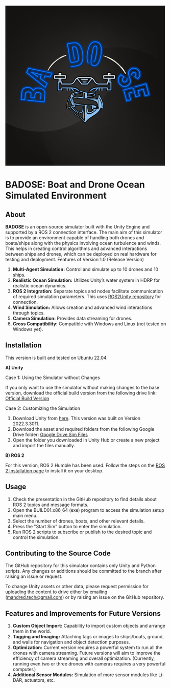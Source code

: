 ![BADOSE-Simulator/BADOSE icon.png](https://github.com/Mandred009/BADOSE-Simulator/blob/665a00f633c6dda143827d69dc59897cd7dfad17/BADOSE%20icon.png)

# BADOSE: Boat and Drone Ocean Simulated Environment

## About

**BADOSE** is an open-source simulator built with the Unity Engine and supported by a ROS 2 connection interface. The main aim of this simulator is to provide an environment capable of handling both drones and boats/ships along with the physics involving ocean turbulence and winds. This helps in creating control algorithms and advanced interactions between ships and drones, which can be deployed on real hardware for testing and deployment.
Features of Version 1.0 (Release Version)

1) **Multi-Agent Simulation:** Control and simulate up to 10 drones and 10 ships.
2) **Realistic Ocean Simulation:** Utilizes Unity’s water system in HDRP for realistic ocean dynamics.
3) **ROS 2 Integration:** Separate topics and nodes facilitate communication of required simulation parameters. This uses [ROS2Unity repository](https://github.com/RobotecAI/ros2-for-unity) for connection.
4) **Wind Simulation:** Allows creation and advanced wind interactions through topics.
5) **Camera Simulation:** Provides data streaming for drones.
6) **Cross Compatibility:** Compatible with Windows and Linux (not tested on Windows yet).

## Installation

This version is built and tested on Ubuntu 22.04.

**A) Unity**

Case 1: Using the Simulator without Changes

If you only want to use the simulator without making changes to the base version, download the official build version from the following drive link:
[Official Build Version](https://drive.google.com/drive/u/2/folders/1cU50BhWmNY6vALz2z-nXbKpTKHGF8OIc)

Case 2: Customizing the Simulation
1) Download Unity from [here](https://unity.com/download). This version was built on Version 2022.3.30f1.
2) Download the asset and required folders from the following Google Drive folder:
[Google Drive Sim Files](https://drive.google.com/drive/u/2/folders/10jisRtg-oJRz-YgHiIASLJAiSxyh5WBu)
3) Open the folder you downloaded in Unity Hub or create a new project and import the files manually.

**B) ROS 2**

For this version, ROS 2 Humble has been used. Follow the steps on the [ROS 2 Installation page](https://docs.ros.org/en/humble/Installation.html) to install it on your desktop.

## Usage

1) Check the presentation in the GitHub repository to find details about ROS 2 topics and message formats.
2) Open the BUILD01.x86_64 (exe) program to access the simulation setup main menu.
3) Select the number of drones, boats, and other relevant details.
4) Press the "Start Sim" button to enter the simulation.
5) Run ROS 2 scripts to subscribe or publish to the desired topic and control the simulation.

## Contributing to the Source Code

The GitHub repository for this simulator contains only Unity and Python scripts. Any changes or additions should be committed to the branch after raising an issue or request.

To change Unity assets or other data, please request permission for uploading the content to drive either by emailing (mandred.tech@gmail.com) or by raising an issue on the GitHub repository.

## Features and Improvements for Future Versions

1) **Custom Object Import:** Capability to import custom objects and arrange them in the world.
2) **Tagging and Imaging:** Attaching tags or images to ships/boats, ground, and walls for navigation and object detection purposes.
3) **Optimization:** Current version requires a powerful system to run all the drones with camera streaming. Future versions will aim to improve the efficiency of camera streaming and overall optimization. (Currently, running even two or three drones with cameras requires a very powerful computer.)
4) **Additional Sensor Modules:** Simulation of more sensor modules like Li-DAR, actuators, etc.
